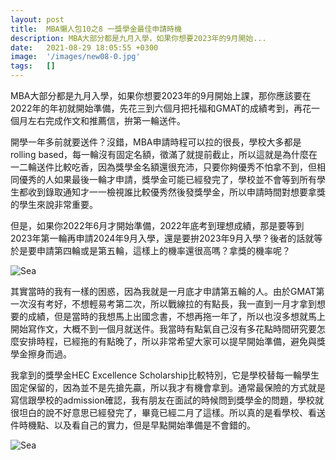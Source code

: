 ```yaml
---
layout: post
title:  MBA懶人包10之8 一獎學金最佳申請時機
description: MBA大部分都是九月入學，如果你想要2023年的9月開始...
date:   2021-08-29 18:05:55 +0300
image:  '/images/new08-0.jpg'
tags:   []
---
```

MBA大部分都是九月入學，如果你想要2023年的9月開始上課，那你應該要在2022年的年初就開始準備，先花三到六個月把托福和GMAT的成績考到，再花一個月左右完成作文和推薦信，拚第一輪送件。

<!-- ![Sea]({{site.baseurl}}/images/new08-0.jpg) -->

開學一年多前就要送件？沒錯，MBA申請時程可以拉的很長，學校大多都是rolling based，每一輪沒有固定名額，徵滿了就提前截止，所以這就是為什麼在一二輪送件比較吃香，因為獎學金名額還很充沛，只要你夠優秀不怕拿不到，但相同優秀的人如果最後一輪才申請，獎學金可能已經發完了，學校並不會等到所有學生都收到錄取通知才一一檢視誰比較優秀然後發獎學金，所以申請時間對想要拿獎的學生來說非常重要。

但是，如果你2022年6月才開始準備，2022年底考到理想成績，那是要等到2023年第一輪再申請2024年9月入學，還是要拚2023年9月入學？後者的話就等於是要申請第四輪或是第五輪，這樣上的機率還很高嗎？拿獎的機率呢？

![Sea]({{site.baseurl}}/images/new08-1.jpg)

其實當時的我有一樣的困惑，因為我就是一月底才申請第五輪的人。由於GMAT第一次沒有考好，不想輕易考第二次，所以戰線拉的有點長，我一直到一月才拿到想要的成績，但是當時的我想馬上出國念書，不想再拖一年了，所以也沒多想就馬上開始寫作文，大概不到一個月就送件。我當時有點氣自己沒有多花點時間研究要怎麼安排時程，已經拖的有點晚了，所以非常希望大家可以提早開始準備，避免與獎學金擦身而過。

我拿到的獎學金HEC Excellence Scholarship比較特別，它是學校替每一輪學生固定保留的，因為並不是先搶先贏，所以我才有機會拿到。通常最保險的方式就是寫信跟學校的admission確認，我有朋友在面試的時候問到獎學金的問題，學校就很坦白的說不好意思已經發完了，畢竟已經二月了這樣。所以真的是看學校、看送件時機點、以及看自己的實力，但是早點開始準備是不會錯的。

![Sea]({{site.baseurl}}/images/new08-2.jpg)